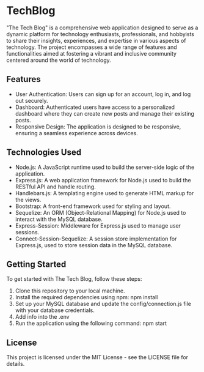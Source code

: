 # TechBlog

"The Tech Blog" is a comprehensive web application designed to serve as a dynamic platform for technology enthusiasts, professionals, and hobbyists to share their insights, experiences, and expertise in various aspects of technology. The project encompasses a wide range of features and functionalities aimed at fostering a vibrant and inclusive community centered around the world of technology.

## Features

- User Authentication: Users can sign up for an account, log in, and log out securely.
- Dashboard: Authenticated users have access to a personalized dashboard where they can create new posts and manage their existing posts.
- Responsive Design: The application is designed to be responsive, ensuring a seamless experience across devices.

## Technologies Used

- Node.js: A JavaScript runtime used to build the server-side logic of the application.
- Express.js: A web application framework for Node.js used to build the RESTful API and handle routing.
- Handlebars.js: A templating engine used to generate HTML markup for the views.
- Bootstrap: A front-end framework used for styling and layout.
- Sequelize: An ORM (Object-Relational Mapping) for Node.js used to interact with the MySQL database.
- Express-Session: Middleware for Express.js used to manage user sessions.
- Connect-Session-Sequelize: A session store implementation for Express.js, used to store session data in the MySQL database.

## Getting Started

To get started with The Tech Blog, follow these steps:

1. Clone this repository to your local machine.
2. Install the required dependencies using npm: npm install
3. Set up your MySQL database and update the config/connection.js file with your database credentials.
4. Add info into the .env
5. Run the application using the following command: npm start

## License

This project is licensed under the MIT License - see the LICENSE file for details.